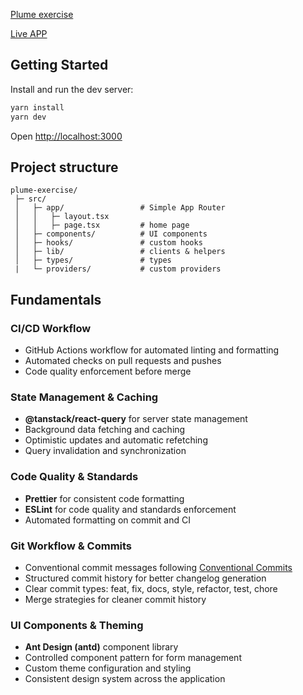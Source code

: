 [Plume exercise](https://github.com/plumenetwork/plume-fullstack-developer-exercise?tab=readme-ov-file)

[Live APP](https://plume-exercise.vercel.app/)

## Getting Started

Install and run the dev server:

```bash
yarn install
yarn dev
```

Open [http://localhost:3000](http://localhost:3000)

## Project structure

```
plume-exercise/
 ├─ src/
 │   ├─ app/                 # Simple App Router
 │   │   ├─ layout.tsx
 │   │   ├─ page.tsx         # home page
 │   ├─ components/          # UI components
 │   ├─ hooks/               # custom hooks
 │   ├─ lib/                 # clients & helpers
 │   ├─ types/               # types
 |   └─ providers/           # custom providers
```

## Fundamentals

### CI/CD Workflow

- GitHub Actions workflow for automated linting and formatting
- Automated checks on pull requests and pushes
- Code quality enforcement before merge

### State Management & Caching

- **@tanstack/react-query** for server state management
- Background data fetching and caching
- Optimistic updates and automatic refetching
- Query invalidation and synchronization

### Code Quality & Standards

- **Prettier** for consistent code formatting
- **ESLint** for code quality and standards enforcement
- Automated formatting on commit and CI

### Git Workflow & Commits

- Conventional commit messages following [Conventional Commits](https://www.conventionalcommits.org/)
- Structured commit history for better changelog generation
- Clear commit types: feat, fix, docs, style, refactor, test, chore
- Merge strategies for cleaner commit history

### UI Components & Theming

- **Ant Design (antd)** component library
- Controlled component pattern for form management
- Custom theme configuration and styling
- Consistent design system across the application
